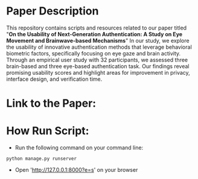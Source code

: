 # Paper Description
This repository contains scripts and resources related to our paper titled "**On the Usability of Next-Generation Authentication: A Study on Eye Movement and Brainwave-based Mechanisms**" In our study, we explore the usability of innovative authentication methods that leverage behavioral biometric factors, specifically focusing on eye gaze and brain activity. Through an empirical user study with 32 participants, we assessed three brain-based and three eye-based authentication task. Our findings reveal promising usability scores and highlight areas for improvement in privacy, interface design, and verification time. 

# Link to the Paper:




# How Run Script:
- Run the following command on your command line: 
```
python manage.py runserver
```
- Open 'http://127.0.0.1:8000?e=s' on your browser
